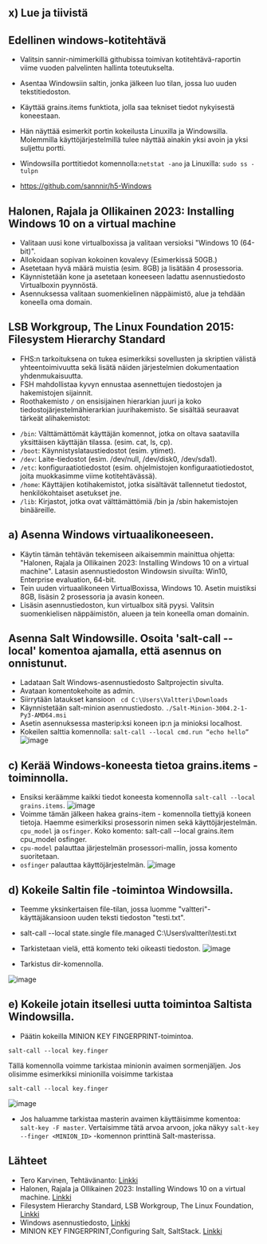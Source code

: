 ## x) Lue ja tiivistä

## Edellinen windows-kotitehtävä

- Valitsin sannir-nimimerkillä githubissa toimivan kotitehtävä-raportin viime vuoden palvelinten hallinta toteutukselta.
- Asentaa Windowsiin saltin, jonka jälkeen luo tilan, jossa luo uuden tekstitiedoston.
  
- Käyttää grains.items funktiota, jolla saa tekniset tiedot nykyisestä koneestaan.

- Hän näyttää esimerkit portin kokeilusta Linuxilla ja Windowsilla. Molemmilla käyttöjärjestelmillä tulee näyttää ainakin yksi avoin ja yksi suljettu portti.
  
- Windowsilla porttitiedot komennolla:`netstat -ano` ja Linuxilla: `sudo ss -tulpn`
  
- https://github.com/sannnir/h5-Windows

## Halonen, Rajala ja Ollikainen 2023: Installing Windows 10 on a virtual machine
- Valitaan uusi kone virtualboxissa ja valitaan versioksi "Windows 10 (64-bit)".
- Allokoidaan sopivan kokoinen kovalevy (Esimerkissä 50GB.)
- Asetetaan hyvä määrä muistia (esim. 8GB) ja lisätään 4 prosessoria.
- Käynnistetään kone ja asetetaan koneeseen ladattu asennustiedosto Virtualboxin pyynnöstä.
- Asennuksessa valitaan suomenkielinen näppäimistö, alue ja tehdään koneella oma domain.

## LSB Workgroup, The Linux Foundation 2015: Filesystem Hierarchy Standard
- FHS:n tarkoituksena on tukea esimerkiksi sovellusten ja skriptien välistä yhteentoimivuutta sekä lisätä näiden järjestelmien dokumentaation yhdenmukaisuutta.
- FSH mahdollistaa kyvyn ennustaa asennettujen tiedostojen ja hakemistojen sijainnit.
- Roothakemisto `/` on ensisijainen hierarkian juuri ja koko tiedostojärjestelmähierarkian juurihakemisto. Se sisältää seuraavat tärkeät alihakemistot:

* `/bin`: Välttämättömät käyttäjän komennot, jotka on oltava saatavilla yksittäisen käyttäjän tilassa. (esim. cat, ls, cp).
* `/boot`: Käynnistyslataustiedostot (esim. ytimet).
* `/dev`: Laite-tiedostot (esim. /dev/null, /dev/disk0, /dev/sda1).
* `/etc`: konfiguraatiotiedostot (esim. ohjelmistojen konfiguraatiotiedostot, joita muokkasimme viime kotitehtävässä).
* `/home`: Käyttäjien kotihakemistot, jotka sisältävät tallennetut tiedostot, henkilökohtaiset asetukset jne.
* `/lib`: Kirjastot, jotka ovat välttämättömiä /bin ja /sbin hakemistojen binääreille.

## a) Asenna Windows virtuaalikoneeseen.
- Käytin tämän tehtävän tekemiseen aikaisemmin mainittua ohjetta: "Halonen, Rajala ja Ollikainen 2023: Installing Windows 10 on a virtual machine". Latasin asennustiedoston Windowsin sivuilta: Win10, Enterprise evaluation, 64-bit.
-  Tein uuden virtuaalikoneen VirtualBoxissa, Windows 10. Asetin muistiksi 8GB, lisäsin 2 prosessoria ja avasin koneen.
-  Lisäsin asennustiedoston, kun virtualbox sitä pyysi. Valitsin suomenkielisen näppäimistön, alueen ja tein koneella oman domainin.

## Asenna Salt Windowsille. Osoita 'salt-call --local' komentoa ajamalla, että asennus on onnistunut.

- Ladataan Salt Windows-asennustiedosto Saltprojectin sivulta.
- Avataan komentokehoite as admin.
- Siirrytään lataukset kansioon
` cd C:\Users\Valtteri\Downloads`
- Käynnistetään salt-minion asennustiedosto.
`./Salt-Minion-3004.2-1-Py3-AMD64.msi`
- Asetin asennuksessa masterip:ksi koneen ip:n ja minioksi localhost.
- Kokeilen salttia komennolla: `salt-call --local cmd.run ”echo hello”`
![image](https://github.com/WindoCode/PalvelintenHallinta/assets/110290723/0fc6dea9-7e3f-43bf-80c4-e9b1b58f7040)

## c) Kerää Windows-koneesta tietoa grains.items -toiminnolla. 

- Ensiksi keräämme kaikki tiedot koneesta komennolla `salt-call --local grains.items`.
![image](https://github.com/WindoCode/PalvelintenHallinta/assets/110290723/91eac708-39da-436d-ab74-1423cfb30654)
- Voimme tämän jälkeen hakea grains-item - komennolla tiettyjä koneen tietoja. Haemme esimerkiksi prosessorin nimen sekä käyttöjärjestelmän. `cpu_model` ja `osfinger`. Koko komento: salt-call --local grains.item cpu_model osfinger.
- `cpu-model` palauttaa järjestelmän prosessori-mallin, jossa komento suoritetaan.
- `osfinger`  palauttaa käyttöjärjestelmän.
![image](https://github.com/WindoCode/PalvelintenHallinta/assets/110290723/aaae0107-3e2d-4da7-863c-1b032661bf3b)

## d) Kokeile Saltin file -toimintoa Windowsilla.
- Teemme yksinkertaisen file-tilan, jossa luomme "valtteri"-käyttäjäkansioon uuden teksti tiedoston "testi.txt".
- salt-call --local state.single file.managed C:\Users\valtteri\testi.txt
- Tarkistetaan vielä, että komento teki oikeasti tiedoston.
![image](https://github.com/WindoCode/PalvelintenHallinta/assets/110290723/07a728e3-7dbf-416e-a343-0f99ba38d233)

- Tarkistus dir-komennolla.

![image](https://github.com/WindoCode/PalvelintenHallinta/assets/110290723/22ef56d3-a32b-4585-a260-e4828ba5944f)

## e) Kokeile jotain itsellesi uutta toimintoa Saltista Windowsilla.

- Päätin kokeilla MINION KEY FINGERPRINT-toimintoa.
```
salt-call --local key.finger
```

Tällä komennolla voimme tarkistaa minionin avaimen sormenjäljen. Jos olisimme esimerkiksi minionilla voisimme tarkistaa 

```
salt-call --local key.finger
```

![image](https://github.com/WindoCode/PalvelintenHallinta/assets/110290723/c1cf3640-bfd9-4e31-877f-1da269800e32)

- Jos haluamme tarkistaa masterin avaimen käyttäisimme komentoa: `salt-key -F master`. Vertaisimme tätä arvoa arvoon, joka näkyy `salt-key --finger <MINION_ID>` -komennon printtinä Salt-masterissa.


## Lähteet

- Tero Karvinen, Tehtävänanto: [Linkki](https://terokarvinen.com/2023/configuration-management-2023-autumn/#h6-windows)
- Halonen, Rajala ja Ollikainen 2023: Installing Windows 10 on a virtual machine. [Linkki](https://github.com/therealhalonen/PhishSticks/blob/master/notes/ollikainen/windows.md)
- Filesystem Hierarchy Standard, LSB Workgroup, The Linux Foundation, [Linkki](https://refspecs.linuxfoundation.org/FHS_3.0/fhs/index.html)
- Windows asennustiedosto, [Linkki](https://www.microsoft.com/en-us/evalcenter/download-windows-10-enterprise)
- MINION KEY FINGERPRINT,Configuring Salt, SaltStack. [Linkki](https://docs.saltproject.io/en/latest/ref/configuration/index.html)




